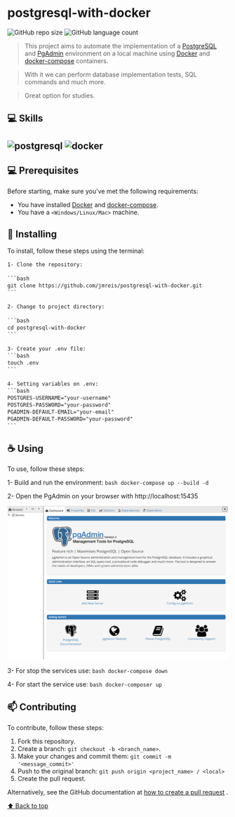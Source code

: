 # postgresql-with-docker

<!---These are examples. See https://shields.io for others or to customize this shield set. You might want to include dependencies, project status and license information here--->

![GitHub repo size](https://img.shields.io/github/repo-size/jmreis/postgresql-with-docker?style=for-the-badge)
![GitHub language count](https://img.shields.io/github/languages/count/jmreis/postgresql-with-docker?style=for-the-badge)
<!--![GitHub forks](https://img.shields.io/github/forks/jmreis/hacker-new-scraper?style=for-the-badge)
![Bitbucket open issues](https://img.shields.io/bitbucket/issues/jmreis/hacker-new-scraper?style=for-the-badge)
![Bitbucket open pull requests](https://img.shields.io/bitbucket/pr-raw/jmreis/hacker-new-scraper?style=for-the-badge)-->


> This project aims to automate the implementation of a [PostgreSQL](https://www.postgresql.org/) and [PgAdmin](https://www.pgadmin.org/) environment on a local machine using [Docker](https://docs.docker.com/) and [docker-compose](https://docs.docker.com/compose/) containers.

> With it we can perform database implementation tests, SQL commands and much more.

> Great option for studies.


## 💻 Skills

![postgresql](https://img.shields.io/badge/PostgreSQL-316192?style=for-the-badge&logo=postgresql&logoColor=white) ![docker](https://camo.githubusercontent.com/63350538fde994bc287ccd4908809301e157980e6564bf78d2c5cec22c0a5914/68747470733a2f2f696d672e736869656c64732e696f2f62616467652f446f636b65722d3243413545303f7374796c653d666f722d7468652d6261646765266c6f676f3d646f636b6572266c6f676f436f6c6f723d7768697465)
---

## 💻 Prerequisites

Before starting, make sure you've met the following requirements:
<!---These are example requirements only. Add, duplicate or remove as needed--->
* You have installed [Docker](https://docs.docker.com/) and [docker-compose](https://docs.docker.com/compose/).
* You have a `<Windows/Linux/Mac>` machine.


## 🚀 Installing 

To install, follow these steps using the terminal:

    1- Clone the repository:

    ```bash
    git clone https://github.com/jmreis/postgresql-with-docker.git
    ```

    2- Change to project directory:

    ```bash
    cd postgresql-with-docker
    ```

    3- Create your .env file:
    ```bash
    touch .env
    ```

    4- Setting variables on .env:
    ```bash
    POSTGRES-USERNAME="your-username"
    POSTGRES-PASSWORD="your-password"
    PGADMIN-DEFAULT-EMAIL="your-email"
    PGADMIN-DEFAULT-PASSWORD="your-password"
    ```


## ☕ Using

To use, follow these steps:

1- Build and run the environment:
    ```bash
    docker-compose up --build -d
    ```

2- Open the PgAdmin on your browser with http://localhost:15435

![project.gif](img/pgadmin.png)

3- For stop the services use:
    ```bash
    docker-compose down
    ```

4- For start the service use:
    ```bash
    docker-composer up
    ```

## 📫 Contributing
<!---If your README is long or if you have any specific process or steps you want contributors to follow, consider creating a separate CONTRIBUTING.md file--->
To contribute, follow these steps:

1. Fork this repository.
2. Create a branch: `git checkout -b <branch_name>`.
3. Make your changes and commit them: `git commit -m '<message_commit>'`
4. Push to the original branch: `git push origin <project_name> / <local>`
5. Create the pull request.

Alternatively, see the GitHub documentation at [how to create a pull request](https://help.github.com/en/github/collaborating-with-issues-and-pull-requests/creating-a-pull-request ) .


[⬆ Back to top](#postgresql-with-docker)<br>
